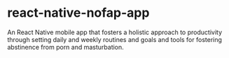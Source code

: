 # react-native-nofap-app
An React Native mobile app that fosters a holistic approach to productivity through setting daily and weekly routines and goals and tools for fostering abstinence from porn and masturbation. 
